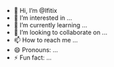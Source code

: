 - 👋 Hi, I’m @Ifitix
- 👀 I’m interested in ...
- 🌱 I’m currently learning ...
- 💞️ I’m looking to collaborate on ...
- 📫 How to reach me ...
- 😄 Pronouns: ...
- ⚡ Fun fact: ...

<!---
Ifitix/Ifitix is a ✨ special ✨ repository because its `README.md` (this file) appears on your GitHub profile.
You can click the Preview link to take a look at your changes.
--->

